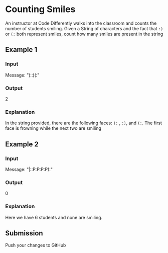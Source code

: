 # Counting Smiles

An instructor at Code Differently walks into the classroom and counts the number of students smiling.
Given a String of characters and the fact that `:)` or `(:` both represent smiles, count how many smiles 
are present in the string 

## Example 1

### Input
Message: ")::)(:"

### Output
2

### Explanation
In the string provided, there are the following faces: `):` , `:)`, and `(:`. The first face is frowning while the next two are smiling

## Example 2

### Input
Message: "|::P:P:P:P):"

### Output
0

### Explanation
Here we have 6 students and none are smiling.

## Submission
Push your changes to GitHub
